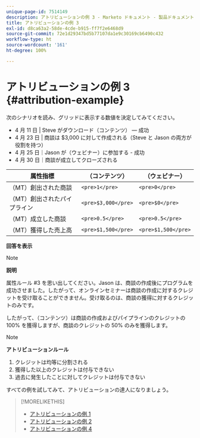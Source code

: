 ```yaml
---
unique-page-id: 7514149
description: アトリビューションの例 3 - Marketo ドキュメント - 製品ドキュメント
title: アトリビューションの例 3
exl-id: d8ca63a2-58de-4cde-b915-ff7f2e6468d9
source-git-commit: 72e1d29347bd5b77107da1e9c30169cb6490c432
workflow-type: ht
source-wordcount: '161'
ht-degree: 100%

---
```


# アトリビューションの例 3 {#attribution-example}

次のシナリオを読み、グリッドに表示する数値を決定してみてください。

* 4 月 11 日 | Steve がダウンロード（コンテンツ） — 成功
* 4 月 23 日 | 商談は $3,000 に対して作成される（Steve と Jason の両方が役割を持つ）
* 4 月 25 日｜Jason が（ウェビナー）に参加する - 成功
* 4 月 30 日｜商談が成立してクローズされる

| 属性指標 | （コンテンツ） | （ウェビナー） |
|---|---|---|
| （MT）創出された商談 | `<pre>1</pre>` | `<pre>0</pre>` |
| （MT）創出されたパイプライン | `<pre>$3,000</pre>` | `<pre>$0</pre>` |
| （MT）成立した商談 | `<pre>0.5</pre>` | `<pre>0.5</pre>` |
| （MT）獲得した売上高 | `<pre>$1,500</pre>` | `<pre>$1,500</pre>` |

**回答を表示**

>[!NOTE]
>
>**説明**
>
>属性ルール #3 を思い出してください。Jason は、商談の作成後にプログラムを成功させました。したがって、オンラインセミナーは商談の作成に対するクレジットを受け取ることができません。受け取るのは、商談の獲得に対するクレジットのみです。
>
>したがって、（コンテンツ）は商談の作成およびパイプラインのクレジットの 100% を獲得しますが、商談のクレジットの 50% のみを獲得します。

>[!NOTE]
>
>**アトリビューションルール**
>
>1. クレジットは均等に分割される
>1. 獲得した以上のクレジットは付与できない
>1. 過去に発生したことに対してクレジットは付与できない


すべての例を試してみて、アトリビューションの達人になりましょう。

>[!MORELIKETHIS]
>
>* [アトリビューションの例 1](/help/marketo/product-docs/reporting/revenue-cycle-analytics/revenue-tools/attribution/attribution-example-1.md)
>* [アトリビューションの例 2](/help/marketo/product-docs/reporting/revenue-cycle-analytics/revenue-tools/attribution/attribution-example-2.md)
>* [アトリビューションの例 4](/help/marketo/product-docs/reporting/revenue-cycle-analytics/revenue-tools/attribution/attribution-example-4.md)


